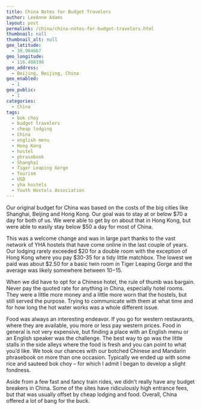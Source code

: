 ```yaml
---
title: China Notes for Budget Travelers
author: LeeAnne Adams
layout: post
permalink: /china/china-notes-for-budget-travelers.html
thumbnail: null
thumbnail_alt: null
geo_latitude:
  - 39.904667
geo_longitude:
  - 116.408198
geo_address:
  - Beijing, Beijing, China
geo_enabled:
  - 1
geo_public:
  - 1
categories:
  - China
tags:
  - bok choy
  - budget travelers
  - cheap lodging
  - China
  - english menu
  - Hong Kong
  - hostel
  - phrasebook
  - Shanghai
  - Tiger Leaping Gorge
  - Tourism
  - USD
  - yha hostels
  - Youth Hostels Association
---
```

Our original budget for China was based on the costs of the big cities like Shanghai, Beijing and Hong Kong. Our goal was to stay at or below $70 a day for both of us. We were able to get by on about that in Hong Kong, but were able to easily stay below $50 a day for most of China.

This was a welcome change and was in large part thanks to the vast network of YHA hostels that have come online in the last couple of years. Our lodging rarely exceeded $20 for a double room with the exception of Hong Kong where you pay $30-35 for a tidy little matchbox. The lowest we paid was about $2.50 for a basic twin room in Tiger Leaping Gorge and the average was likely somewhere between $10-$15.

When we did have to opt for a Chinese hotel, the rule of thumb was bargain. Never pay the quoted rate for anything in China, especially hotel rooms. They were a little more money and a little more worn that the hostels, but still served the purpose. Trying to communicate with them at what time and for how long the hot water works was a whole different issue.

Food was always an interesting endeavor. If you go for western restaurants, where they are available, you more or less pay western prices. Food in general is not very expensive, but finding a place with an English menu or an English speaker was the challenge. The best way to go was the little stalls in the side alleys where the food is fresh and you can point to what you&#8217;d like. We took our chances with our botched Chinese and Mandarin phrasebook on more than one occasion. Typically we ended up with some rice and sauteed bok choy &#8211; for which I admit I began to develop a slight fondness.

Aside from a few fast and fancy train rides, we didn&#8217;t really have any budget breakers in China. Some of the sites have ridiculously high entrance fees, but that was usually offset by cheap lodging and food. Overall, China offered a lot of bang for the buck.